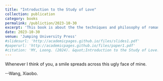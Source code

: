 ```yaml
---
title: "Introduction to the Study of Love"
collection: publication
category: books
permalink: /publiction/2023-10-30
excerpt: 'This book is about the the techniques and philosophy of romantic relationships.'
date: 2023-10-30
venue: 'Jumping University Press'
#slidesurl: 'http://academicpages.github.io/files/slides1.pdf'
#paperurl: 'http://academicpages.github.io/files/paper1.pdf'
#citation: 'MY, Loong. (2024). &quot;Introduction to the Study of Love.&quot; <i>Inventiones of Love</i>. 1(1).'
---
```


Whenever I think of you, a smile spreads across this ugly face of mine.

--Wang, Xiaobo.
